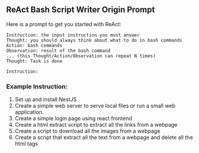 ## ReAct Bash Script Writer Origin Prompt

Here is a prompt to get you started with ReAct:

```
Instruction: the input instruction you must answer
Thought: you should always think about what to do in bash commands
Action: bash commands
Observation: result of the bash command
... (this Thought/Action/Observation can repeat N times)
Thought: Task is done

Instruction:
```

### Example Instruction:

1. Set up and install NestJS
2. Create a simple web server to serve local files or run a small web application.
3. Create a simple login page using react frontend
4. Create a html extract script to extract all the links from a webpage
5. Create a script to download all the images from a webpage
6. Create a script that extract all the text from a webpage and delete all the html tags
